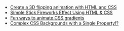 - [Create a 3D flipping animation with HTML and CSS](https://youtu.be/FeJEEE3zc4U)
- [Simple Stick Fireworks Effect Using HTML & CSS](https://youtu.be/K4K7HNavK4U)
- [Fun ways to animate CSS gradients](https://youtu.be/f3mwKLXpOLk)
- [Complex CSS Backgrounds with a Single Property!?](https://youtu.be/muE2B0Zylbw)